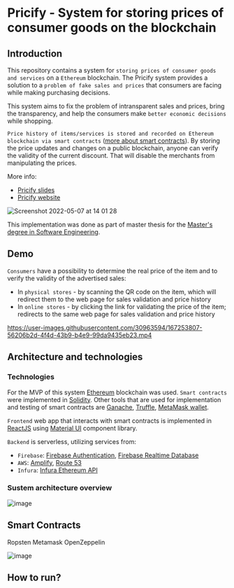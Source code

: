 # Pricify - System for storing prices of consumer goods on the blockchain

## Introduction

This repository contains a system for `storing prices of consumer goods and services` on a `Ethereum` blockchain.
The Pricify system provides a solution to a `problem of fake sales and prices` that consumers are facing while making purchasing decisions.

This system aims to fix the problem of intransparent sales and prices, bring the transparency, and help the consumers make `better economic decisions` while shopping.

`Price history of items/services is stored and recorded on Ethereum blockchain via smart contracts` ([more about smart contracts](#smart-contracts)). By storing the price updates and changes
on a public blockchain, anyone can verify the validity of the current discount. That will disable the merchants from manipulating the prices.


More info:
- [Pricify slides](https://github.com/krivi95/pricify/files/8645068/Pricify.system.slides.pdf)
- [Pricify website](https://www.pricify.me/)

![Screenshot 2022-05-07 at 14 01 28](https://user-images.githubusercontent.com/30963594/167253443-11b56f16-9056-476b-8b9d-f976ed8f8a7a.png)

This implementation was done as part of master thesis for the [Master's degree in Software Engineering](https://www.etf.bg.ac.rs/en/studies/master-studies/electrical-and-computer-engineering-2019/software-engineering#gsc.tab=0).

## Demo

`Consumers` have a possibility to determine the real price of the item and to verify the validity of the advertised sales:
- In `physical stores` - by scanning the QR code on the item, which will redirect them to the web page for sales validation and price history
- In `online stores` - by clicking the link for validating the price of the item; redirects to the same web page for sales validation and price history


https://user-images.githubusercontent.com/30963594/167253807-56206b2d-4f4d-43b9-b4e9-99da9435eb23.mp4



## Architecture and technologies

### Technologies

For the MVP of this system [Ethereum](https://ethereum.org/en/) blockchain was used. `Smart contracts` were implemented in [Solidity](https://docs.soliditylang.org/en/v0.8.13/). Other tools that are used for implementation and testing of smart contracts are [Ganache](https://trufflesuite.com/ganache/), [Truffle](https://trufflesuite.com/truffle/), [MetaMask wallet](https://metamask.io/). 

`Frontend` web app that interacts with smart contracts is implemented in [ReactJS](https://reactjs.org/) using [Material UI](https://mui.com/) component library.

`Backend` is serverless, utilizing services from:
- `Firebase`: [Firebase Authentication](https://firebase.google.com/products/auth?gclid=Cj0KCQjwsdiTBhD5ARIsAIpW8CKLuiPUL4VLpYAYCMZJIW8tuymDIY3q0PLva-4ebC06kmlBfG6SoEwaAlWiEALw_wcB&gclsrc=aw.ds), [Firebase Realtime Database](https://firebase.google.com/products/realtime-database?gclid=Cj0KCQjwsdiTBhD5ARIsAIpW8CICYYfUKYzdLaeKW4tC6KhUWcOpib9Uv-eLdfm-a9VeGy45salhi8AaAjybEALw_wcB&gclsrc=aw.ds)
- `AWS`: [Amplify](https://aws.amazon.com/amplify/), [Route 53](https://aws.amazon.com/route53/)
- `Infura`: [Infura Ethereum API](https://infura.io/product/ethereum)

### Sustem architecture overview
![image](https://user-images.githubusercontent.com/30963594/167254897-2a57ec05-23f9-4f6d-8479-dfefcccf927d.png)


## Smart Contracts

Ropsten
Metamask
OpenZeppelin

![image](https://user-images.githubusercontent.com/30963594/167254919-611c265d-4472-4b80-b4c4-467b8083d455.png)


## How to run?
